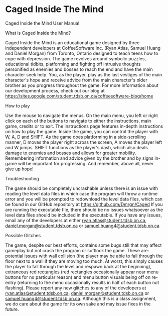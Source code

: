 # Caged Inside The Mind
Caged Inside the Mind User Manual

What is Caged Inside the Mind?

Caged Inside the Mind is an educational game designed by three independent developers at CoffeeSoftware Inc. (Ryan Atlas,
Samuel Huang and Daniel Morgan) from Toronto, Ontario designed to teach teens how to cope with depression. 
The game revolves around symbolic puzzles, educational tidbits, platforming and fighting off intrusive 
thoughts personified as enemies and bosses to reach the end and have the main character seek help. 
You, as the player, play as the last vestiges of the main character's hope and receive advice from the 
main character's older brother as you progress throughout the game. For more information about
our development process, check out our blog at https://sites.google.com/student.tdsb.on.ca/coffeesoftware-blog/home

How to play

Use the mouse to navigate the menus. On the main menu, you left or right click on each of the buttons
to navigate to either the instructions, main game, credits or to exit. The instructions page features
in-depth instructions on how to play the game. Inside the game, you can control the player with W, A, D and
SHIFT. As the game does platforming in a side-scrolling manner, D moves the player right across the screen,
A moves the player left and W jumps. SHIFT functions as the player's dash, which also deals damage to enemies
and bosses and allows for greater mobility. Remembering information and advice given by the brother and by
signs in-game will be important for progressing. And remember, above all, never give up hope!

Troubleshooting

The game should be completely uncrashable unless there is an issue with reading the level data files
in which case the program will throw a runtime error and you will be prompted to redownload the level
data files, which can be found in our GitHub repository at https://github.com/Dmrgn/Caged
If you are running the executable file, there should be no issues whatsoever as the level data files
should be included in the executable. If you have any issues, email any of the developers at
either ryan.atlas@student.tdsb.on.ca, daniel.morgan@student.tdsb.on.ca or samuel.huang4@student.tdsb.on.ca

Possible Glitches

The game, despite our best efforts, contains some bugs still that may affect gameplay but not crash
the program or softlock the game. These are: potential issues with wall collision (the player may be able
to fall through the floor next to a wall if they are moving too much. At worst, this simply causes the player
to fall through the level and respawn back at the beginning), extraneous red rectangles (red rectangles occasionally
appear near menu buttons for no particular reason) and menu button visuals being off on re-entry (returning
to the menu occasionally results in half of each button not flashing). Please report any new glitches to any
of the developers at ryan.atlas@student.tdsb.on.ca, daniel.morgan@student.tdsb.on.ca or samuel.huang4@student.tdsb.on.ca.
Although this is a class assignment, we do care about the game for its own sake and may issue fixes in the future.
